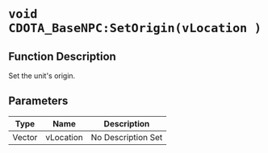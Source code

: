 # `void CDOTA_BaseNPC:SetOrigin(vLocation )`
## Function Description
Set the unit's origin.
## Parameters
Type|Name|Description
--|--|--
Vector|vLocation|No Description Set
